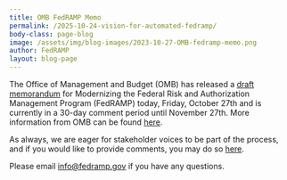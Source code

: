```yaml
---
title: OMB FedRAMP Memo
permalink: /2025-10-24-vision-for-automated-fedramp/
body-class: page-blog
image: /assets/img/blog-images/2023-10-27-OMB-fedramp-memo.png
author: FedRAMP
layout: blog-page
---
```

The Office of Management and Budget (OMB) has released a <a href="https://www.cio.gov/assets/files/resources/FedRAMP-updated-draft-guidance-2023.pdf" target="_blank" rel="noopener noreferrer">draft memorandum</a> for Modernizing the Federal Risk and Authorization Management Program (FedRAMP) today, Friday, October 27th and is currently in a 30-day comment period until November 27th. More information from OMB can be found <a href="https://www.whitehouse.gov/omb/briefing-room/2023/10/27/office-of-management-and-budget-releases-draft-memorandum-for-modernizing-the-federal-risk-and-authorization-management-program-fedramp/" target="_blank" rel="noopener noreferrer">here</a>.

As always, we are eager for stakeholder voices to be part of the process, and if you would like to provide comments, you may do so <a href="https://www.federalregister.gov/documents/2023/10/27/2023-23839/request-for-comments-on-updated-guidance-for-modernizing-the-federal-risk-authorization-management" target="_blank" rel="noopener noreferrer">here</a>.

Please email <a href="mailto:info@fedramp.gov">info@fedramp.gov</a> if you have any questions. 
